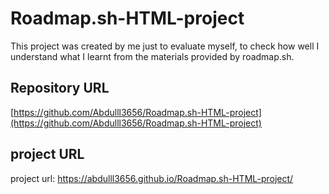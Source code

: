# Roadmap.sh-HTML-project

This project was created by me just to evaluate myself, to check how well I understand what I learnt from the materials provided by roadmap.sh.

## Repository URL
[https://github.com/Abdulll3656/Roadmap.sh-HTML-project](https://github.com/Abdulll3656/Roadmap.sh-HTML-project)

## project URL
project url: https://abdulll3656.github.io/Roadmap.sh-HTML-project/
